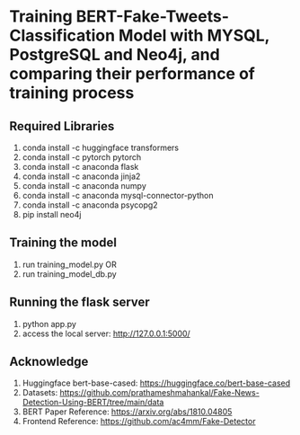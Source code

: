 # Training BERT-Fake-Tweets-Classification Model with MYSQL, PostgreSQL and Neo4j, and comparing their performance of training process

## Required Libraries
1. conda install -c huggingface transformers
2. conda install -c pytorch pytorch
3. conda install -c anaconda flask
4. conda install -c anaconda jinja2
5. conda install -c anaconda numpy
6. conda install -c anaconda mysql-connector-python
7. conda install -c anaconda psycopg2
8. pip install neo4j

## Training the model
1. run training_model.py
OR
2. run training_model_db.py

## Running the flask server
1. python app.py
2. access the local server: http://127.0.0.1:5000/

## Acknowledge
1. Huggingface bert-base-cased: https://huggingface.co/bert-base-cased
2. Datasets: https://github.com/prathameshmahankal/Fake-News-Detection-Using-BERT/tree/main/data
3. BERT Paper Reference: https://arxiv.org/abs/1810.04805
4. Frontend Reference: https://github.com/ac4mm/Fake-Detector
